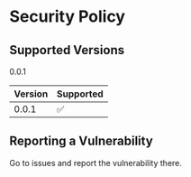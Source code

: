 # Security Policy

## Supported Versions

0.0.1

| Version | Supported          |
| ------- | ------------------ |
| 0.0.1   | :white_check_mark: |


## Reporting a Vulnerability

Go to issues and report the vulnerability there.
